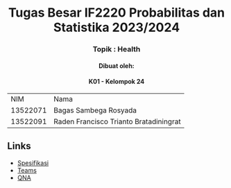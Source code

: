 <div align="center">
    <h1 align="center">Tugas Besar IF2220 Probabilitas dan Statistika 2023/2024</h1>
    <h3>Topik : Health</h3>
    <strong>
        <h4>Dibuat oleh: </h4>
        <h4>K01 - Kelompok 24</h4>
            <table>
              <tr>
                <td>NIM</td>
                <td>Nama</td>
              </tr>
              <tr>
                <td>13522071</td>
                <td>Bagas Sambega Rosyada</td>
              </tr>
              <tr>
                <td>13522091</td>
                <td>Raden Francisco Trianto Bratadiningrat</td>
              </tr>
            </table>
      </strong>
</div>

<!-- External Links-->
## Links
- [Spesifikasi](https://docs.google.com/document/d/1bcFrAw6KOX_1Mf9hWt0N2GHZ5CTv0RbfxyQpysbzTBs/edit?usp=gmail)
- [Teams](https://docs.google.com/spreadsheets/d/15mwUROiJ4u1ykt_LdrqmK995FG4AkQPtYOmwHJXpOGQ/edit#gid=0)
- [QNA](https://docs.google.com/spreadsheets/d/1-f6m6PNuOwlOzLdIMvWs8oTBxGJpn2kxEwkND61Fufw/edit#gid=179657060)